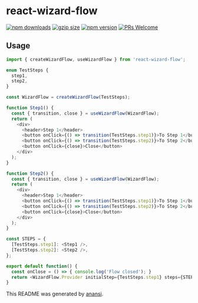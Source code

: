 # react-wizard-flow

[![npm downloads](https://img.shields.io/npm/dm/react-wizard-flow.svg?style=flat-square)](https://www.npmjs.com/package/react-wizard-flow)
[![gzip size](https://img.badgesize.io/https://unpkg.com/react-wizard-flow?compression=gzip&amp;style=flat-square)](https://unpkg.com/react-wizard-flow)
[![npm version](https://img.shields.io/npm/v/react-wizard-flows.svg?style=flat-square)](https://www.npmjs.com/package/react-wizard-flow)
[![PRs Welcome](https://img.shields.io/badge/PRs-welcome-brightgreen.svg?style=flat-square)](http://makeapullrequest.com)

## Usage

```typescript
import { createWizardFlow, useWizardFlow } from 'react-wizard-flow';

enum TestSteps {
  step1,
  step2,
}

const WizardFlow = createWizardFlow(TestSteps);

function Step1() {
  const { transition, close } = useWizardFlow(WizardFlow);
  return (
    <div>
      <header>Step 1</header>
      <button onClick={() => transition(TestSteps.step1)}>To Step 1</button>
      <button onClick={() => transition(TestSteps.step2)}>To Step 2</button>
      <button onClick={close}>Close</button>
    </div>
  );
}

function Step2() {
  const { transition, close } = useWizardFlow(WizardFlow);
  return (
    <div>
      <header>Step 1</header>
      <button onClick={() => transition(TestSteps.step1)}>To Step 1</button>
      <button onClick={() => transition(TestSteps.step2)}>To Step 2</button>
      <button onClick={close}>Close</button>
    </div>
  );
}

const STEPS = {
  [TestSteps.step1]: <Step1 />,
  [TestSteps.step2]: <Step2 />,
};

export default function() {
  const onClose = () => { console.log('Flow closed'); }
  return <WizardFlow.Provider initialStep={TestSteps.step1} steps={STEPS} onClose={onClose} />
}
```

This README was generated by [anansi](https://github.com/ntucker/anansi/tree/master/packages/generator-js#readme).

